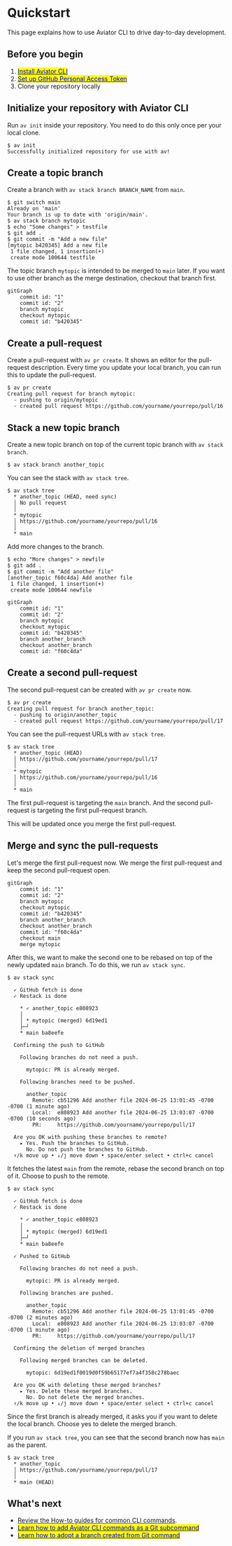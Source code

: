 # Quickstart

This page explains how to use Aviator CLI to drive day-to-day development.

## Before you begin

1. [<mark style="color:blue;">Install Aviator CLI</mark>](installation.md)
2. [<mark style="color:blue;">Set up GitHub Personal Access Token</mark>](how-to-guides/create-a-user-access-token.md#github-personal-access-token)
3. Clone your repository locally

## Initialize your repository with Aviator CLI

Run `av init` inside your repository. You need to do this only once per your local clone.

```
$ av init
Successfully initialized repository for use with av!
```

## Create a topic branch

Create a branch with `av stack branch BRANCH_NAME` from `main`.

```
$ git switch main
Already on 'main'
Your branch is up to date with 'origin/main'.
$ av stack branch mytopic
$ echo "Some changes" > testfile
$ git add .
$ git commit -m "Add a new file"
[mytopic b420345] Add a new file
 1 file changed, 1 insertion(+)
 create mode 100644 testfile
```

The topic branch `mytopic` is intended to be merged to `main` later. If you want to use other branch as the merge destination, checkout that branch first.

```mermaid
gitGraph
    commit id: "1"
    commit id: "2"
    branch mytopic
    checkout mytopic
    commit id: "b420345"
```

## Create a pull-request

Create a pull-request with `av pr create`. It shows an editor for the pull-request description. Every time you update your local branch, you can run this to update the pull-request.

```
$ av pr create
Creating pull request for branch mytopic:
  - pushing to origin/mytopic
  - created pull request https://github.com/yourname/yourrepo/pull/16
```

## Stack a new topic branch

Create a new topic branch on top of the current topic branch with `av stack branch`.

```
$ av stack branch another_topic
```

You can see the stack with `av stack tree`.

```
$ av stack tree
  * another_topic (HEAD, need sync)
  │ No pull request
  │
  * mytopic
  │ https://github.com/yourname/yourrepo/pull/16
  │
  * main
```

Add more changes to the branch.

```
$ echo "More changes" > newfile
$ git add .
$ git commit -m "Add another file"
[another_topic f60c4da] Add another file
 1 file changed, 1 insertion(+)
 create mode 100644 newfile
```

```mermaid
gitGraph
    commit id: "1"
    commit id: "2"
    branch mytopic
    checkout mytopic
    commit id: "b420345"
    branch another_branch
    checkout another_branch
    commit id: "f60c4da"
```

## Create a second pull-request

The second pull-request can be created with `av pr create` now.

```
$ av pr create
Creating pull request for branch another_topic:
  - pushing to origin/another_topic
  - created pull request https://github.com/yourname/yourrepo/pull/17
```

You can see the pull-request URLs with `av stack tree`.

```
$ av stack tree
  * another_topic (HEAD)
  │ https://github.com/yourname/yourrepo/pull/17
  │
  * mytopic
  │ https://github.com/yourname/yourrepo/pull/16
  │
  * main
```

The first pull-request is targeting the `main` branch. And the second pull-request is targeting the first pull-request branch.

This will be updated once you merge the first pull-request.

## Merge and sync the pull-requests

Let's merge the first pull-request now. We merge the first pull-request and keep the second pull-request open.

```mermaid
gitGraph
    commit id: "1"
    commit id: "2"
    branch mytopic
    checkout mytopic
    commit id: "b420345"
    branch another_branch
    checkout another_branch
    commit id: "f60c4da"
    checkout main
    merge mytopic
```

After this, we want to make the second one to be rebased on top of the newly updated `main` branch. To do this, we run `av stack sync`.

```
$ av stack sync

  ✓ GitHub fetch is done
  ✓ Restack is done

    * ✓ another_topic e808923
    │
    │ * mytopic (merged) 6d19ed1
    ├─┘
    * main ba8eefe

  Confirming the push to GitHub

    Following branches do not need a push.

      mytopic: PR is already merged.

    Following branches need to be pushed.

      another_topic
        Remote: cb51296 Add another file 2024-06-25 13:01:45 -0700 -0700 (1 minute ago)
        Local:  e808923 Add another file 2024-06-25 13:03:07 -0700 -0700 (10 seconds ago)
        PR:     https://github.com/yourname/yourrepo/pull/17

  Are you OK with pushing these branches to remote?
    ▸ Yes. Push the branches to GitHub.
      No. Do not push the branches to GitHub.
  ↑/k move up • ↓/j move down • space/enter select • ctrl+c cancel

```

It fetches the latest `main` from the remote, rebase the second branch on top of it. Choose to push to the remote.

```
$ av stack sync

  ✓ GitHub fetch is done
  ✓ Restack is done

    * ✓ another_topic e808923
    │
    │ * mytopic (merged) 6d19ed1
    ├─┘
    * main ba8eefe

  ✓ Pushed to GitHub

    Following branches do not need a push.

      mytopic: PR is already merged.

    Following branches are pushed.

      another_topic
        Remote: cb51296 Add another file 2024-06-25 13:01:45 -0700 -0700 (2 minutes ago)
        Local:  e808923 Add another file 2024-06-25 13:03:07 -0700 -0700 (1 minute ago)
        PR:     https://github.com/yourname/yourrepo/pull/17

  Confirming the deletion of merged branches

    Following merged branches can be deleted.

      mytopic: 6d19ed1f0019d0f59b65177ef7a4f358c278baec

  Are you OK with deleting these merged branches?
    ▸ Yes. Delete these merged branches.
      No. Do not delete the merged branches.
  ↑/k move up • ↓/j move down • space/enter select • ctrl+c cancel

```

Since the first branch is already merged, it asks you if you want to delete the local branch. Choose yes to delete the merged branch.

&#x20;If you run `av stack tree`, you can see that the second branch now has `main` as the parent.

```
$ av stack tree
  * another_topic
  │ https://github.com/yourname/yourrepo/pull/17
  │
  * main (HEAD)
```

## What's next

* [Review the How-to guides for common CLI commands](how-to-guides/).
* [<mark style="color:blue;">Learn how to add Aviator CLI commands as a Git subcommand</mark>](how-to-guides/git-subcommand-aliasing.md)
* [<mark style="color:blue;">Learn how to adopt a branch created from Git command</mark>](how-to-guides/adopt-a-branch.md)
